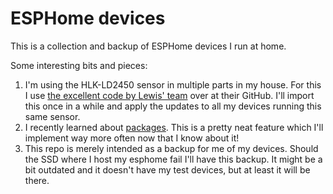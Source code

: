 # ESPHome devices

This is a collection and backup of ESPHome devices I run at home.

Some interesting bits and pieces: 

1. I'm using the HLK-LD2450 sensor in multiple parts in my house. For this I use [the excellent code by Lewis' team](https://github.com/EverythingSmartHome/everything-presence-lite/tree/main) over at their GitHub. I'll import this once in a while and apply the updates to all my devices running this same sensor.
2. I recently learned about [packages](https://esphome.io/components/packages.html). This is a pretty neat feature which I'll implement way more often now that I know about it!
3. This repo is merely intended as a backup for me of my devices. Should the SSD where I host my esphome fail I'll have this backup. It might be a bit outdated and it doesn't have my test devices, but at least it will be there.

